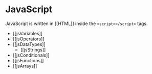 # JavaScript

JavaScript is written in [[HTML]] inside the `<script></script>` tags.

- [[jsVariables]]
- [[jsOperators]]
- [[jsDataTypes]]
	- [[jsStrings]]
- [[jsConditionals]]
-  [[jsFunctions]]
-  [[jsArrays]]

 


